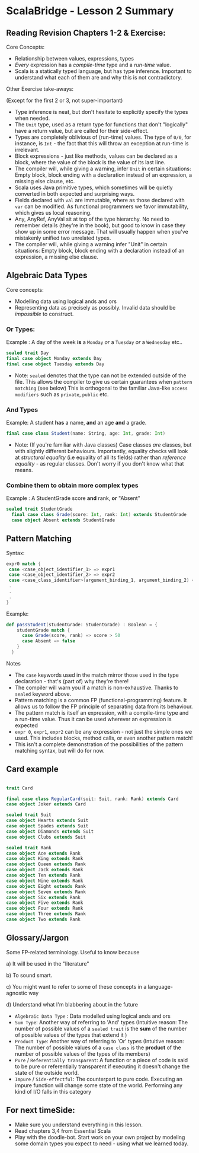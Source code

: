 # ScalaBridge - Lesson 2 Summary

## Reading Revision Chapters 1-2 & Exercise:

Core Concepts:
- Relationship between values, expressions, types
- *Every* expression has a *compile-time* type and a *run-time* value.
- Scala is a statically typed language, but has type inference. Important to understand what each of them are and why this is not contradictory.

Other Exercise take-aways:

(Except for the first 2 or 3, not super-important)

- Type inference is neat, but don't hesitate to explicitly specify the types when needed.
- The `Unit` type, used as a return type for functions that don't "logically" have a return value, but are called for their side-effect.
- Types are completely oblivious of (run-time) values. The type of `0/0`, for instance, is `Int` - the fact that this will throw an exception at run-time is irrelevant.
- Block expressions - just like methods, values can be declared as a block, where the value of the block is the value of its last line.
- The compiler will, while giving a warning, infer `Unit` in certain situations: Empty block, block ending with a declaration instead of an expression, a missing else clause, etc.
- Scala uses Java primitive types, which sometimes will be quietly converted in both expected and surprising ways.
- Fields declared with `val` are immutable, where as those declared with `var` can be modified. As functional programmers we favor immutability, which gives us local reasoning.
- Any, AnyRef, AnyVal sit at top of the type hierarchy. No need to remember details (they're in the book), but good to know in case they show up in some error message. That will usually happen when you've mistakenly unified two unrelated types.
- The compiler will, while giving a warning infer "Unit" in certain situations: Empty block, block ending with a declaration instead of an expression, a missing else clause.

## Algebraic Data Types

Core concepts:
 - Modelling data using logical ands and ors
 - Representing data as precisely as possibly. Invalid data should be *impossible* to construct.

### Or Types:

Example : A day of the week **is** a `Monday` *or* a `Tuesday` *or* a `Wednesday` etc..

```scala
sealed trait Day
final case object Monday extends Day
final case object Tuesday extends Day
```

- Note: `sealed` denotes that the type can not be extended outside of the file. This allows the compiler to give us certain guarantees when `pattern matching` (see below)
 This is orthogonal to the familiar Java-like `access modifiers` such as `private`, `public` etc.
  
### And Types

Example: A student **has** a name, **and** an age **and** a grade.

```scala
final case class Student(name: String, age: Int, grade: Int)
```

- Note: (If you're familiar with Java classes) Case classes *are* classes, but with slightly different behaviours. Importantly, equality checks will look at *structural equality* (i.e equality of all its fields) rather than *reference equality* - as regular classes. Don't worry if you don't know what that means.

### Combine them to obtain more complex types  

Example : A StudentGrade score **and** rank, **or** "Absent"

```scala
sealed trait StudentGrade
  final case class Grade(score: Int, rank: Int) extends StudentGrade
  case object Absent extends StudentGrade
```

## Pattern Matching

Syntax: 
```scala 
expr0 match {
 case <case_object_identifier_1> => expr1
 case <case_object_identifier_2> => expr2
 case <case_class_identifier>(argument_binding_1, argument_binding_2) => expr2 ...
 .
 .
 .
}
```

Example:


```scala 
def passStudent(studentGrade: StudentGrade) : Boolean = {
    studentGrade match {
      case Grade(score, rank) => score > 50
      case Absent => false
    }
  }
```

Notes
- The `case` keywords used in the match mirror those used in the type declaration - that's (part of) why they're there!
- The compiler will warn you if a match is non-exhaustive. Thanks to `sealed` keyword above.
- Pattern matching is a common FP (functional-programming) feature. It allows us to follow the FP principle of separating data from its behaviour.
- The pattern match is itself an expression, with a compile-time type and a run-time value. Thus it can be used wherever an expression is expected 
- `expr 0`, `expr1`, `expr2` can be any expression - not just the simple ones we used. This includes blocks, method calls, or even another pattern match!
- This isn't a complete demonstration of the possibilities of the pattern matching syntax, but will do for now.

## Card example

```scala

trait Card

final case class RegularCard(suit: Suit, rank: Rank) extends Card
case object Joker extends Card

sealed trait Suit
case object Hearts extends Suit	
case object Spades extends Suit
case object Diamonds extends Suit
case object Clubs extends Suit

sealed trait Rank
case object Ace extends Rank
case object King extends Rank
case object Queen extends Rank
case object Jack extends Rank
case object Ten extends Rank
case object Nine extends Rank
case object Eight extends Rank
case object Seven extends Rank
case object Six extends Rank
case object Five extends Rank
case object Four extends Rank
case object Three extends Rank
case object Two extends Rank
```

## Glossary/Jargon

Some FP-related terminology. Useful to know because

 a) It will be used in the "literature" 
 
 b) To sound smart.
 
 c) You might want to refer to some of these concepts in a language-agnostic way
 
 d) Understand what I'm blabbering about in the future
 

- `Algebraic Data Type` : Data modelled using logical ands and ors
- `Sum Type`: Another way of referring to 'And' types (Intuitive reason: The number of possible values of a `sealed trait` is the **sum** of the number of possible values of the types that extend it )
- `Product Type`: Another way of referring to 'Or' types (Intuitive reason: The number of possible values of a `case class` is the **product** of the number of possible values of the types of its members)
- `Pure` / `Referentially transparent`: A function or a piece of code is said to be pure or referentially transparent if executing it doesn't change the state of the outside world.
- `Impure` / `Side-effectful`: The counterpart to pure code. Executing an impure function will change some state of the world. Performing any kind of I/O falls in this category
## For next timeSide:

- Make sure you understand everything in this lesson.
- Read chapters 3,4 from Essential Scala
- Play with the doodle-bot. Start work on your own project by modeling some domain types you expect to need - using what we learned today.
 

